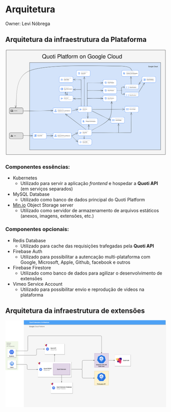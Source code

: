 # Arquitetura

Owner: Levi Nóbrega

## Arquitetura da infraestrutura da Plataforma

![Quoti_Architecture.svg](Arquitetura%209c8bf5a2d8164bb197c759d8ef470ad5/Quoti_Architecture.svg)

### Componentes essências:

- Kubernetes
    - Utilizado para servir a aplicação *frontend* e hospedar a **Quoti API**  (em serviços separados)
- MySQL Database
    - Utilizado como banco de dados principal do Quoti Platform
- [Min.io](http://Min.io) Object Storage server
    - Utilizado como servidor de armazenamento de arquivos estáticos (anexos, imagens, extensões, etc.)

### Componentes opcionais:

- Redis Database
    - Utilizado para cache das requisições trafegadas pela **Quoti API**
- Firebase Auth
    - Utilizado para possibilitar a autencação multi-plataforma com Google, Microsoft, Apple, Github, facebook e outros
- Firebase Firestore
    - Utilizado como banco de dados para agilizar o desenvolvimento de extensões
- Vimeo Service Account
    - Utilizado para possibilitar envio e reprodução de videos na plataforma

## Arquitetura da infraestrutura de extensões

![Quoti Architeture-Extensions Architecture.drawio.png](../assets/Quoti_Architeture-Extensions_Architecture.drawio.png)